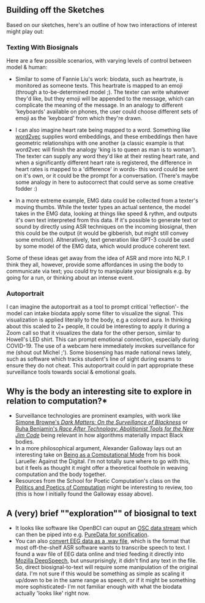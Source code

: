 ## Building off the Sketches
Based on our sketches, here's an outline of how two interactions of interest might play out:

### Texting With Biosignals
Here are a few possible scenarios, with varying levels of control between model & human:

- Similar to some of Fannie Liu's work: biodata, such as heartrate, is monitored as someone texts. This heartrate is mapped to an emoji (through a to-be-determined model ;). The texter can write whatever they'd like, but they emoji will be appended to the message, which can complicate the meaning of the message. In an analogy to different 'keyboards' available on phones, the user could choose different sets of emoji as the 'keyboard' from which they're drawn. 

- I can also imagine heart rate being mapped to a word. Something like [word2vec](https://en.wikipedia.org/wiki/Word2vec) supplies word embeddings, and these embeddings then have geometric relationships with one another (a classic example is that word2vec will finish the analogy 'king is to queen as man is to woman'). The texter can supply any word they'd like at their resting heart rate, and when a significantly different heart rate is registered, the difference in heart rates is mapped to a 'difference' in words- this word could be sent on it's own, or it could be the prompt for a conversation. (There's maybe some analogy in here to autocorrect that could serve as some creative fodder :)

- In a more extreme example, EMG data could be collected from a texter's moving thumbs. While the texter types an actual sentence, the model takes in the EMG data, looking at things like speed & rythm, and outputs it's own text interpreted from this data. If it's possible to generate text or sound by directly using ASR techniques on the incoming biosignal, then this could be the output (it would be gibberish, but might still convey some emotion). Altneratively, text generation like GPT-3 could be used by some model of the EMG data, which would produce coherent text. 

Some of these ideas get away from the idea of ASR and more into NLP. I think they all, however, provide some affordances in using the body to communicate via text; you could try to manipulate your biosignals e.g. by going for a run, or thinking about an intense event.

### Autoportrait
I can imagine the autoportrait as a tool to prompt critical 'reflection'- the model can intake biodata apply some filter to visualize the signal. This visualization is applied literally to the body, e.g a colored aura. In thinking about this scaled to 2+ people, it could be interesting to apply it during a Zoom call so that it visualizes the data for the other person, similar to Howell's LED shirt. This can prompt emotional connection, especially during COVID-19. The use of a webcam here immediately invokes surveillance for me (shout out Michel ;'). Some biosensing has made national news lately, such as software which tracks student's line of sight during exams to ensure they do not cheat. This autoportrait could in part appropriate these surveillance tools towards social & emotional goals.

## Why is the body an interesting site to explore in relation to computation?*
- Surveillance technologies are prominent examples, with work like [Simone Browne's *Dark Matters: On the Surveillance of Blackness*](https://www.dukeupress.edu/dark-matters) or [Ruha Benjamin's *Race After Technology: Abolitionist Tools for the New Jim Code*](https://politybooks.com/bookdetail/?isbn=9781509526390) being relevant in how algorithms materially impact Black bodies.
- In a more philosophical argument, Alexander Galloway lays out an interesting take on [Being as a Computational Mode](http://cultureandcommunication.org/galloway/being-is-a-computational-mode#more-771) from his book Laruelle: Against the Digital. I'm not totally sure where to go with this, but it feels as thought it might offer a theoretical foothole in weaving computation and the body together.
- Resources from the School for Poetic Computation's class on the [Politics and Poetics of Computation](https://github.com/tchoi8/poetic-computation-16) might be interesting to review, too (this is how I initially found the Galloway essay above).


## A (very) brief ""exploration"" of biosignal to text
- It looks like software like OpenBCI can ouput an [OSC data stream](https://openbci.com/forum/index.php?p=/discussion/1534/convert-eeg-data-to-audio-signal) which can then be piped into e.g. [PureData for sonification](https://github.com/jajcayn/EEG-pd-sonification). 
- You can also [convert EEG data as a .wav file](https://github.com/chipaudette/OpenBCI/tree/master/Processing_GUI/ConvertToWAV), which is the format that most off-the-shelf ASR software wants to transcribe speech to text. I found a wav file of EEG data online and tried feeding it directly into [Mozilla DeepSpeech](https://github.com/mozilla/DeepSpeech), but unsurprisingly, it didn't find any text in the file. So, direct biosignal-to-text will require some manipulation of the original data. I'm not sure if this would be something as simple as scaling it up/down to be in the same range as speech, or if it might be something more sophisticated- I'm not familiar enough with what the biodata actually 'looks like' right now.
